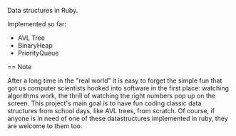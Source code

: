 Data structures in Ruby.

Implemented so far:
 - AVL Tree
 - BinaryHeap
 - PriorityQueue


== Note

After a long time in the "real world" it is easy to forget the simple fun that got us computer scientists hooked into software in the first place: watching algorithms work, the thrill of watching the right numbers pop up on the screen. This project's main goal is to have fun coding classic data structures from school days, like AVL trees, from scratch. Of course, if anyone is in need of one of these datastructures implemented in ruby, they are welcome to them too.

